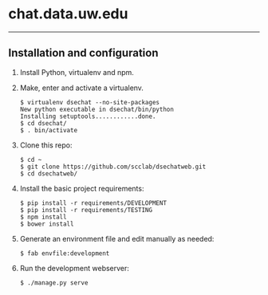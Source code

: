 chat.data.uw.edu
================
----------------

## Installation and configuration

1.  Install Python, virtualenv and npm.

2.  Make, enter and activate a virtualenv.

        $ virtualenv dsechat --no-site-packages
        New python executable in dsechat/bin/python
        Installing setuptools............done.
        $ cd dsechat/
        $ . bin/activate

3.  Clone this repo:

        $ cd ~
        $ git clone https://github.com/scclab/dsechatweb.git
        $ cd dsechatweb/

4.  Install the basic project requirements:

        $ pip install -r requirements/DEVELOPMENT
        $ pip install -r requirements/TESTING
        $ npm install
        $ bower install

5.  Generate an environment file and edit manually as needed:
        
        $ fab envfile:development

6.  Run the development webserver:
        
        $ ./manage.py serve
